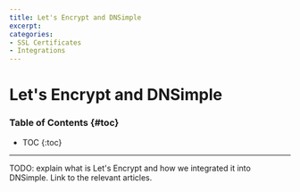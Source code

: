 ```yaml
---
title: Let's Encrypt and DNSimple
excerpt:
categories:
- SSL Certificates
- Integrations
---
```


# Let's Encrypt and DNSimple

### Table of Contents {#toc}

* TOC
{:toc}

---

TODO: explain what is Let's Encrypt and how we integrated it into DNSimple. Link to the relevant articles.
